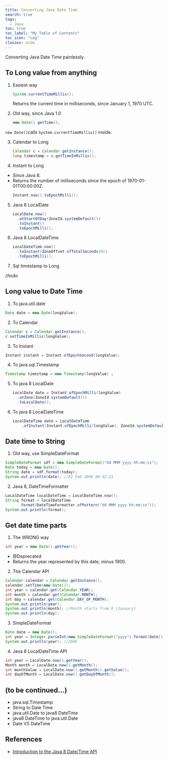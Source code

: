 ```yaml
---
title: Converting Java Date Time 
search: true
tags: 
  - Java
toc: true
toc_label: "My Table of Contents"
toc_icon: "cog"
classes: wide
---
```


Converting Java Date Time painlessly.

## To Long value from anything

1. Easiest way
    ```java
    System.currentTimeMillis();
    ```  
    Returns the current time in milliseconds, since January 1, 1970 UTC.

2. Old way, since Java 1.0
    ```java
    new Date().getTime();
    ```
`new Date()`calls `System.currentTimeMillis()` inside.

3. Calendar to Long  
    ```java
    Calendar c = Calendar.getInstance();
    long timestamp = c.getTimeInMillis();
    ```

4. Instant to Long
  - Since Java 8. 
  - Returns the number of milliseconds since the epoch of 1970-01-01T00:00:00Z.
    ```java
    Instant.now().toEpochMilli();
    ```

5. Java 8 LocalDate
    ```java
    LocalDate.now()
      .atStartOfDay(ZoneId.systemDefault())
      .toInstant()
      .toEpochMilli();
    ```
6. Java 8 LocalDateTime
    ```java
    LocalDateTime.now()
      .toInstant(ZoneOffset.ofTotalSeconds(0))
      .toEpochMilli();
    ```
7. Sql timestamp to Long

//todo 

## Long value to Date Time

1. To java.util.date  
  ```java
  Date date = new Date(longValue);
  ```
2. To Calendar
  ```java
  Calendar c = Calendar.getInstance();
  c.setTimeInMillis(longValue);
  ```
3. To Instant  
  ```java
  Instant instant = Instant.ofEpochSecond(longValue);
  ```
4. To java.sql.Timestamp  
  ```java
  Timestamp timestamp = new Timestamp(longValue) ;
  ```
5. To java 8 LocalDate  
    ```java
    LocalDate date = Instant.ofEpochMilli(longValue)
      .atZone(ZoneId.systemDefault())
      .toLocalDate();
    ```
6. To java 8 LocalDateTime  
    ```java
    LocalDateTime date = LocalDateTime
        .ofInstant(Instant.ofEpochMilli(longValue), ZoneId.systemDefault());
    ```

## Date time to String

1. Old way, use SimpleDateFormat
  ```java
  SimpleDateFormat sdf = new SimpleDateFormat("dd MMM yyyy hh:mm:ss");
  Date today = new Date();
  String date = sdf.format(today);
  System.out.println(date); //02 Feb 2046 08:42:21
  ```

2. Java 8, DateTimeFormatter
  ```java
  LocalDateTime localDateTime = LocalDateTime.now();
  String format = localDateTime
        .format(DateTimeFormatter.ofPattern("dd MMM yyyy hh:mm:ss"));
  System.out.println(format);
  ```

## Get date time parts

1. The WRONG way
 ```java
 int year = new Date().getYear();
 ```
-  @Deprecated
-  Returns the year represented by this date, minus 1900.

2. The Calendar API
```java
Calendar calendar = Calendar.getInstance();
calendar.setTime(new Date());
int year = calendar.get(Calendar.YEAR);
int month = calendar.get(Calendar.MONTH);
int day = calendar.get(Calendar.DAY_OF_MONTH); 
System.out.println(year);
System.out.println(month); //Month starts from 0 (January)
System.out.println(day);
```

3. SimpleDateFormat
  ```java
  Date date = new Date();
  int year = Integer.parseInt(new SimpleDateFormat("yyyy").format(date));
  System.out.println(year); //2046
  ```

4. Java 8 LocalDateTime API
  ```java
  int year = LocalDate.now().getYear();
  Month month = LocalDate.now().getMonth();
  int monthValue = LocalDate.now().getMonth().getValue();
  int dayOfMonth = LocalDate.now().getDayOfMonth();
  ```

## (to be continued...)
- java.sql.Timestamp
- String to Date Time
- java.util.Date to java8 DateTime
- java8 DateTime to java.util.Date
- Date VS DateTime


## References

- [Introduction to the Java 8 Date/Time API](https://www.baeldung.com/java-8-date-time-intro)